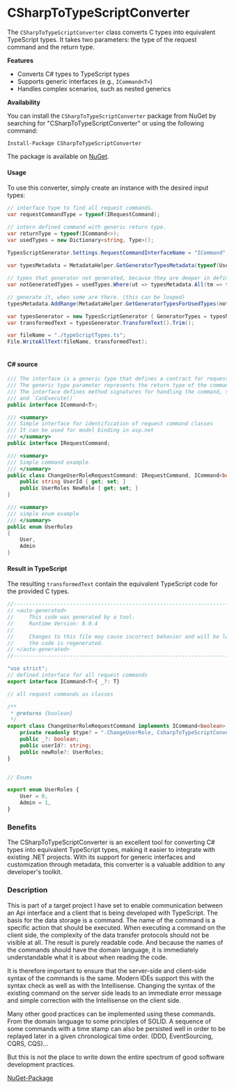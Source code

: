 ﻿﻿﻿CSharpToTypeScriptConverter
=============================

The `CSharpToTypeScriptConverter` class converts C types into equivalent TypeScript types. It takes two parameters: the type of the request command and the return type.

**Features**

* Converts C# types to TypeScript types
* Supports generic interfaces (e.g., `ICommand<T>`)
* Handles complex scenarios, such as nested generics

**Availability**

You can install the `CSharpToTypeScriptConverter` package from NuGet by searching for "CSharpToTypeScriptConverter" or using the following command:


```
Install-Package CSharpToTypeScriptConverter
```


The package is available on [NuGet](https://www.nuget.org/packages/CSharpToTypeScriptConverter/).

#### Usage
To use this converter, simply create an instance with the desired input types:

```csharp
// interface type to find all request commands.
var requestCommandType = typeof(IRequestCommand);

// intern defined command with generic return type. 
var returnType = typeof(ICommand<>);
var usedTypes = new Dictionary<string, Type>();

TypesScriptGenerator.Settings.RequestCommandInterfaceName = "ICommand";
            
var typesMetadata = MetadataHelper.GetGeneratorTypesMetadata(typeof(UserRoles).Assembly.ExportedTypes, requestCommandType, returnType, usedTypes);

// types that generator not generated, because they are deeper in definition
var notGeneratedTypes = usedTypes.Where(ut => typesMetadata.All(tm => tm.Name != ut.Key)).ToDictionary();

// generate it, when some are there. (this can be looped)
typesMetadata.AddRange(MetadataHelper.GetGeneratorTypesForUsedTypes(notGeneratedTypes));

var typesGenerator = new TypesScriptGenerator { GeneratorTypes = typesMetadata.ToArray() };
var transformedText = typesGenerator.TransformText().Trim();

var fileName = "./typeScriptTypes.ts";
File.WriteAllText(fileName, transformedText);
           
```

#### C# source
```csharp
/// The interface is a generic type that defines a contract for request commands.
/// The generic type parameter represents the return type of the command.
/// The interface defines method signatures for handling the command, such as `Execute()`
/// and `CanExecute()`
public interface ICommand<T>;

/// <summary>
/// Simple interface for identification of request command classes
/// It can be used for model binding in asp.net
/// </summary>
public interface IRequestCommand;

/// <summary>
/// Simple command example.
/// </summary>
public class ChangeUserRoleRequestCommand: IRequestCommand, ICommand<bool>{
    public string UserId { get; set; }
    public UserRoles NewRole { get; set; }
}

/// <summary>
/// simple enum example
/// </summary>
public enum UserRoles
{
    User,
    Admin
}
```
#### Result in TypeScript
The resulting `transformedText` contain the equivalent TypeScript code for the provided C types.
```Typescript
//------------------------------------------------------------------------------
// <auto-generated>
//     This code was generated by a tool.
//     Runtime Version: 8.0.4
//
//     Changes to this file may cause incorrect behavior and will be lost if
//     the code is regenerated.
// </auto-generated>
//------------------------------------------------------------------------------

"use strict";
// defined interface for all request commands
export interface ICommand<T>{ _?: T}

// all request commands as classes

/**
 * @returns {boolean}
 */
export class ChangeUserRoleRequestCommand implements ICommand<boolean> {
    private readonly $type? = ".ChangeUserRole, CsharpToTypeScriptConverter.Tests";
    public _?: boolean;
    public userId?: string;
    public newRole?: UserRoles;
}


// Enums

export enum UserRoles {
    User = 0,
    Admin = 1,
}

```


### Benefits
The CSharpToTypeScriptConverter is an excellent tool for converting C# types into equivalent TypeScript types, making it easier to integrate with existing .NET projects. With its support for generic interfaces and customization through metadata, this converter is a valuable addition to any developer's toolkit.

### Description
This is part of a target project I have set to enable communication between an Api interface and a client that is being developed with TypeScript.
The basis for the data storage is a command. The name of the command is a specific action that should be executed.
When executing a command on the client side, the complexity of the data transfer protocols should not be visible at all.
The result is purely readable code. And because the names
of the commands should have the domain language, it is immediately understandable what it is about when reading the code.

It is therefore important to ensure that the server-side and client-side syntax of the commands is the same.
Modern IDEs support this with the syntax check as well as with the Intellisense.
Changing the syntax of the existing command on the server side leads to an immediate error message and simple correction with the Intellisense on the client side.


Many other good practices can be implemented using these commands.
From the domain language to some principles of SOLID. A sequence of some commands with a time stamp can also be 
persisted well in order to be replayed later in a given chronological time order. (DDD, EventSourcing, CQRS, CQS)...

But this is not the place to write down the entire spectrum of good software development practices.


[NuGet-Package](https://www.nuget.org/packages/TypeScriptRequestCommandsGenerator/0.8.0)
